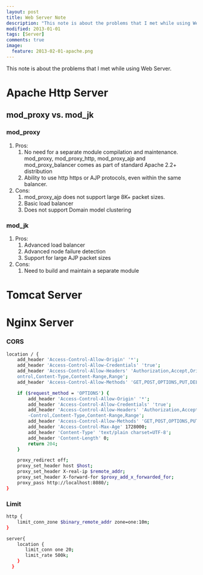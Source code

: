 ```yaml
---
layout: post
title: Web Server Note
description: "This note is about the problems that I met while using Web Server."
modified: 2013-01-01
tags: [Server]
comments: true
image:
  feature: 2013-02-01-apache.png
---
```


This note is about the problems that I met while using Web Server.

<div class="social-share" data-initialized="true">
    <a href="#" class="social-share-icon icon-weibo"></a>
    <a href="#" class="social-share-icon icon-qq"></a>
    <a href="#" class="social-share-icon icon-wechat"></a>
</div>
<link rel="stylesheet" href="https://resource.chun.no/sharejs/css/share.min.css">
<script src="https://resource.chun.no/sharejs/js/social-share.min.js"></script>

# Apache Http Server

## mod_proxy vs. mod_jk

### mod_proxy

1. Pros:
    1. No need for a separate module compilation and maintenance. mod_proxy, mod_proxy_http, mod_proxy_ajp and mod_proxy_balancer comes as part of standard Apache 2.2+ distribution
    2. Ability to use http https or AJP protocols, even within the same balancer.
2. Cons:
    1. mod_proxy_ajp does not support large 8K+ packet sizes.
    2. Basic load balancer
    3. Does not support Domain model clustering


### mod_jk
1. Pros:
      1. Advanced load balancer
      2. Advanced node failure detection
      3. Support for large AJP packet sizes
2. Cons:
      1. Need to build and maintain a separate module

# Tomcat Server

# Nginx Server

### CORS

```bash
location / {
    add_header 'Access-Control-Allow-Origin' '*';
    add_header 'Access-Control-Allow-Credentials' 'true';
    add_header 'Access-Control-Allow-Headers' 'Authorization,Accept,Origin,DNT,X-CustomHeader,Keep-Alive,User-Agent,X-Requested-With,If-Modified-Since,Cache-C
    ontrol,Content-Type,Content-Range,Range';
    add_header 'Access-Control-Allow-Methods' 'GET,POST,OPTIONS,PUT,DELETE,PATCH';

    if ($request_method = 'OPTIONS') {
        add_header 'Access-Control-Allow-Origin' '*';
        add_header 'Access-Control-Allow-Credentials' 'true';
        add_header 'Access-Control-Allow-Headers' 'Authorization,Accept,Origin,DNT,X-CustomHeader,Keep-Alive,User-Agent,X-Requested-With,If-Modified-Since,Cache
        -Control,Content-Type,Content-Range,Range';
        add_header 'Access-Control-Allow-Methods' 'GET,POST,OPTIONS,PUT,DELETE,PATCH';
        add_header 'Access-Control-Max-Age' 1728000;
        add_header 'Content-Type' 'text/plain charset=UTF-8';
        add_header 'Content-Length' 0;
        return 204;
    }

    proxy_redirect off;
    proxy_set_header host $host;
    proxy_set_header X-real-ip $remote_addr;
    proxy_set_header X-forward-for $proxy_add_x_forwarded_for;
    proxy_pass http://localhost:8080/;
}
```

### Limit

```bash
http {
    limit_conn_zone $binary_remote_addr zone=one:10m;
}
```

```bash
server{
    location {
       limit_conn one 20;
       limit_rate 500k;
    }
  }
```
